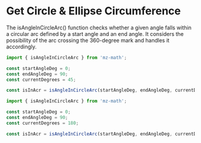 # Get Circle & Ellipse Circumference

The isAngleInCircleArc() function checks whether a given angle falls within a circular arc defined by a start angle and an end angle. It considers the possibility of the arc crossing the 360-degree mark and handles it accordingly.

```js
import { isAngleInCircleArc } from 'mz-math';

const startAngleDeg = 0;
const endAngleDeg = 90; 
const currentDegrees = 45;

const isInAcr = isAngleInCircleArc(startAngleDeg, endAngleDeg, currentDegrees); // true
```

```js
import { isAngleInCircleArc } from 'mz-math';

const startAngleDeg = 0;
const endAngleDeg = 90; 
const currentDegrees = 180;

const isInAcr = isAngleInCircleArc(startAngleDeg, endAngleDeg, currentDegrees); // false
```
